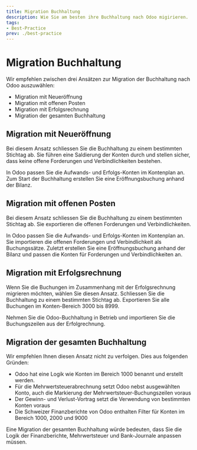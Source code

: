 ```yaml
---
title: Migration Buchhaltung
description: Wie Sie am besten ihre Buchhaltung nach Odoo migirieren.
tags:
- Best-Practice
prev: ./best-practice
---
```


# Migration Buchhaltung

Wir empfehlen zwischen drei Ansätzen zur Migration der Buchhaltung nach Odoo auszuwählen:

* Migration mit Neueröffnung
* Migration mit offenen Posten
* Migration mit Erfolgsrechnung
* Migration der gesamten Buchhaltung

## Migration mit Neueröffnung

Bei diesem Ansatz schliessen Sie die Buchhaltung zu einem bestimmten Stichtag ab. Sie führen eine Saldierung der Konten durch und stellen sicher, dass keine offene Forderungen und Verbindlichkeiten bestehen.

In Odoo passen Sie die Aufwands- und Erfolgs-Konten im Kontenplan an. Zum Start der Buchhaltung erstellen Sie eine Eröffnungsbuchung anhand der Bilanz.

## Migration mit offenen Posten

Bei diesem Ansatz schliessen Sie die Buchhaltung zu einem bestimmten Stichtag ab. Sie exportieren die offenen Forderungen und Verbindlichkeiten.

In Odoo passen Sie die Aufwands- und Erfolgs-Konten im Kontenplan an. Sie importieren die offenen Forderungen und Verbindlichkeit als Buchungssätze. Zuletzt erstellen Sie eine Eröffnungsbuchung anhand der Bilanz und passen die Konten für Forderungen und Verbindlichkeiten an.

## Migration mit Erfolgsrechnung

Wenn Sie die Buchungen im Zusammenhang mit der Erfolgsrechnung migrieren möchten, wählen Sie diesen Ansatz. Schliessen Sie die Buchhaltung zu einem bestimmten Stichtag ab. Exportieren Sie alle Buchungen im Konten-Bereich 3000 bis 8999.

Nehmen Sie die Odoo-Buchhaltung in Betrieb und importieren Sie die Buchungszeilen aus der Erfolgrechnung.

## Migration der gesamten Buchhaltung

Wir empfehlen Ihnen diesen Ansatz nicht zu verfolgen. Dies aus folgenden Gründen:

* Odoo hat eine Logik wie Konten im Bereich 1000 benannt und erstellt werden.
* Für die Mehrwertsteuerabrechnung setzt Odoo nebst ausgewählten Konto, auch die Markierung der Mehrwertsteuer-Buchungszeilen voraus
* Der Gewinn- und Verlust-Vortrag setzt die Verwendung von bestimmten Konten voraus
* Die Schweizer Finanzberichte von Odoo enthalten Filter für Konten im Bereich 1000, 2000 und 9000

Eine Migration der gesamten Buchhaltung würde bedeuten, dass Sie die Logik der Finanzberichte, Mehrwertsteuer und Bank-Journale anpassen müssen.